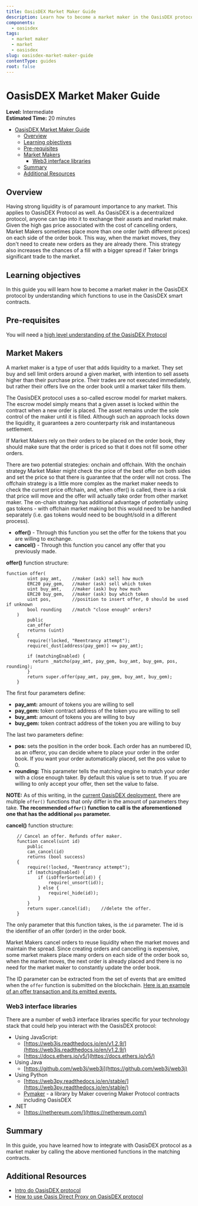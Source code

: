 ```yaml
---
title: OasisDEX Market Maker Guide
description: Learn how to become a market maker in the OasisDEX protocol.
components:
  - oasisdex
tags:
  - market maker
  - market
  - oasisdex
slug: oasisdex-market-maker-guide
contentType: guides
root: false
---
```


# OasisDEX Market Maker Guide

**Level:** Intermediate  
**Estimated Time:** 20 minutes

- [OasisDEX Market Maker Guide](#oasisdex-market-maker-guide)
  - [Overview](#overview)
  - [Learning objectives](#learning-objectives)
  - [Pre-requisites](#pre-requisites)
  - [Market Makers](#market-makers)
    - [Web3 interface libraries](#web3-interface-libraries)
  - [Summary](#summary)
  - [Additional Resources](#additional-resources)

## Overview

Having strong liquidity is of paramount importance to any market. This applies to OasisDEX Protocol as well. As OasisDEX is a decentralized protocol, anyone can tap into it to exchange their assets and market make.  
Given the high gas price associated with the cost of cancelling orders, Market Makers sometimes place more than one order (with different prices) on each side of the order book. This way, when the market moves, they don't need to create new orders as they are already there. This strategy also increases the chances of a fill with a bigger spread if Taker brings significant trade to the market.

## Learning objectives

In this guide you will learn how to become a market maker in the OasisDEX protocol by understanding which functions to use in the OasisDEX smart contracts.

## Pre-requisites

You will need a [high level understanding of the OasisDEX Protocol](https://oasisdex.com/docs/guides/introduction#high-level-overview)

## Market Makers

A market maker is a type of user that adds liquidity to a market. They set buy and sell limit orders around a given market, with intention to sell assets higher than their purchase price. Their trades are not executed immediately, but rather their offers live on the order book until a market taker fills them.

The OasisDEX protocol uses a so-called escrow model for market makers. The escrow model simply means that a given asset is locked within the contract when a new order is placed. The asset remains under the sole control of the maker until it is filled. Although such an approach locks down the liquidity, it guarantees a zero counterparty risk and instantaneous settlement.

If Market Makers rely on their orders to be placed on the order book, they should make sure that the order is priced so that it does not fill some other orders.

There are two potential strategies: onchain and offchain. With the onchain strategy Market Maker might check the price of the best offer on both sides and set the price so that there is guarantee that the order will not cross. The offchain strategy is a little more complex as the market maker needs to check the current price offchain, and, when offer() is called, there is a risk that price will move and the offer will actually take order from other market maker. The on-chain strategy has additional advantage of potentially using gas tokens - with offchain market making bot this would need to be handled separately (i.e. gas tokens would need to be bought/sold in a different process).

- **offer()** - Through this function you set the offer for the tokens that you are willing to exchange.
- **cancel()** - Through this function you cancel any offer that you previously made.

**offer()** function structure:

```solidity
function offer(
        uint pay_amt,    //maker (ask) sell how much
        ERC20 pay_gem,   //maker (ask) sell which token
        uint buy_amt,    //maker (ask) buy how much
        ERC20 buy_gem,   //maker (ask) buy which token
        uint pos,        //position to insert offer, 0 should be used if unknown
        bool rounding    //match "close enough" orders?
    )
        public
        can_offer
        returns (uint)
    {
        require(!locked, "Reentrancy attempt");
        require(_dust[address(pay_gem)] <= pay_amt);

        if (matchingEnabled) {
          return _matcho(pay_amt, pay_gem, buy_amt, buy_gem, pos, rounding);
        }
        return super.offer(pay_amt, pay_gem, buy_amt, buy_gem);
    }
```

The first four parameters define:

- **pay_amt:** amount of tokens you are willing to sell
- **pay_gem:** token contract address of the token you are willing to sell
- **buy_amt:** amount of tokens you are willing to buy
- **buy_gem:** token contract address of the token you are willing to buy

The last two parameters define:

- **pos:** sets the position in the order book. Each order has an numbered ID, as an offeror, you can decide where to place your order in the order book. If you want your order automatically placed, set the pos value to 0.
- **rounding:** This parameter tells the matching engine to match your order with a close enough taker. By default this value is set to true. If you are willing to only accept your offer, then set the value to false.

**NOTE:** As of this writing, in the [current OasisDEX deployment](https://etherscan.io/address/0x794e6e91555438aFc3ccF1c5076A74F42133d08D#code), there are multiple `offer()` functions that only differ in the amount of parameters they take. **The recommended `offer()` function to call is the aforementioned one that has the additional `pos` parameter.**

**cancel()** function structure:

```solidity
    // Cancel an offer. Refunds offer maker.
    function cancel(uint id)
        public
        can_cancel(id)
        returns (bool success)
    {
        require(!locked, "Reentrancy attempt");
        if (matchingEnabled) {
            if (isOfferSorted(id)) {
                require(_unsort(id));
            } else {
                require(_hide(id));
            }
        }
        return super.cancel(id);    //delete the offer.
    }
```

The only parameter that this function takes, is the `id` parameter. The id is the identifier of an offer (order) in the order book.

Market Makers cancel orders to reuse liquidity when the market moves and maintain the spread. Since creating orders and cancelling is expensive, some market makers place many orders on each side of the order book so, when the market moves, the next order is already placed and there is no need for the market maker to constantly update the order book.

The ID parameter can be extracted from the set of events that are emitted when the `offer` function is submitted on the blockchain. [Here is an example of an offer transaction and its emitted events.](https://kovan.etherscan.io/tx/0xd7104df4a62b550b3708f31762645c240a64e9e914813458df3b26c9b0ae4839#eventlog)

### Web3 interface libraries

There are a number of web3 interface libraries specific for your technology stack that could help you interact with the OasisDEX protocol:

- Using JavaScript:
  - [https://web3js.readthedocs.io/en/v1.2.9/](https://web3js.readthedocs.io/en/v1.2.9/)
  - [https://docs.ethers.io/v5/](https://docs.ethers.io/v5/)
- Using Java
  - [https://github.com/web3j/web3j](https://github.com/web3j/web3j)
- Using Python
  - [https://web3py.readthedocs.io/en/stable/](https://web3py.readthedocs.io/en/stable/)
  - [Pymaker](https://github.com/makerdao/pymaker/blob/master/pymaker/oasis.py) - a library by Maker covering Maker Protocol contracts including OasisDEX
- .NET
  - [https://nethereum.com/](https://nethereum.com/)

## Summary

In this guide, you have learned how to integrate with OasisDEX protocol as a market maker by calling the above mentioned functions in the matching contracts.

## Additional Resources

- [Intro do OasisDEX protocol](https://oasisdex.com/docs/guides/introduction)
- [How to use Oasis Direct Proxy on OasisDEX protocol](https://oasisdex.com/docs/guides/use-proxy)
